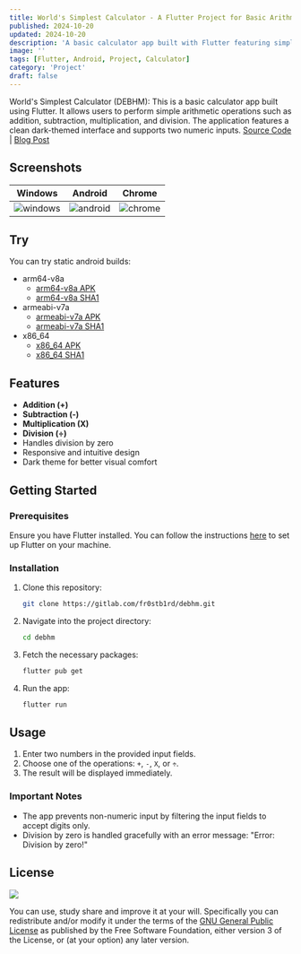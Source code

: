 ```yaml
---
title: World's Simplest Calculator - A Flutter Project for Basic Arithmetic Operations
published: 2024-10-20
updated: 2024-10-20
description: 'A basic calculator app built with Flutter featuring simple arithmetic operations and dark theme'
image: ''
tags: [Flutter, Android, Project, Calculator]
category: 'Project'
draft: false
---
```


World's Simplest Calculator (DEBHM): This is a basic calculator app built using Flutter. It allows users to perform simple arithmetic operations such as addition, subtraction, multiplication, and division. The application features a clean dark-themed interface and supports two numeric inputs. [Source Code](https://gitlab.com/fr0stb1rd/debhm/) \| [Blog Post](https://fr0stb1rd.gitlab.io/posts/debhm/)

## Screenshots

| Windows | Android | Chrome |
| --- | --- | --- |
| ![windows](https://i.ibb.co/MRdT30F/resim.png) | ![android](https://i.ibb.co/YDCH5RK/resim.png) | ![chrome](https://i.ibb.co/5xtMZck/resim.png) |

## Try

You can try static android builds:

- arm64-v8a
   -  [arm64-v8a APK](https://gitlab.com/fr0stb1rd/debhm/-/raw/main/static_builds/app-arm64-v8a-release.apk?ref_type=heads&inline=false)
   -  [arm64-v8a SHA1](https://gitlab.com/fr0stb1rd/debhm/-/raw/main/static_builds/app-arm64-v8a-release.apk.sha1)
- armeabi-v7a
   -  [armeabi-v7a APK](https://gitlab.com/fr0stb1rd/debhm/-/raw/main/static_builds/app-armeabi-v7a-release.apk?ref_type=heads&inline=false)
   -  [armeabi-v7a SHA1](https://gitlab.com/fr0stb1rd/debhm/-/raw/main/static_builds/app-armeabi-v7a-release.apk.sha1)
- x86_64
   -  [x86_64 APK](https://gitlab.com/fr0stb1rd/debhm/-/raw/main/static_builds/app-x86_64-release.apk?ref_type=heads&inline=false)
   -  [x86_64 SHA1](https://gitlab.com/fr0stb1rd/debhm/-/raw/main/static_builds/app-x86_64-release.apk.sha1)

## Features

- **Addition (+)**
- **Subtraction (-)**
- **Multiplication (X)**
- **Division (÷)**
- Handles division by zero
- Responsive and intuitive design
- Dark theme for better visual comfort

## Getting Started

### Prerequisites

Ensure you have Flutter installed. You can follow the instructions [here](https://flutter.dev/docs/get-started/install) to set up Flutter on your machine.

### Installation

1. Clone this repository:
   ```bash
   git clone https://gitlab.com/fr0stb1rd/debhm.git
   ```
2. Navigate into the project directory:
   ```bash
   cd debhm
   ```
3. Fetch the necessary packages:
   ```bash
   flutter pub get
   ```
4. Run the app:
   ```bash
   flutter run
   ```

## Usage

1. Enter two numbers in the provided input fields.
2. Choose one of the operations: `+`, `-`, `X`, or `÷`.
3. The result will be displayed immediately.

### Important Notes

- The app prevents non-numeric input by filtering the input fields to accept digits only.
- Division by zero is handled gracefully with an error message: "Error: Division by zero!"

## License

![](https://www.gnu.org/graphics/gplv3-127x51.png)

You can use, study share and improve it at your will. Specifically you can redistribute and/or modify it under the terms of the [GNU General Public License](https://www.gnu.org/licenses/gpl-3.0.html) as published by the Free Software Foundation, either version 3 of the License, or (at your option) any later version.

